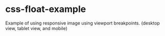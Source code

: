 # css-float-example

Example of using responsive image using viewport breakpoints. (desktop view, tablet view, and mobile)

